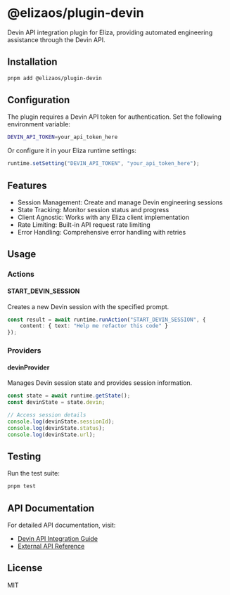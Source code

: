 # @elizaos/plugin-devin

Devin API integration plugin for Eliza, providing automated engineering assistance through the Devin API.

## Installation

```bash
pnpm add @elizaos/plugin-devin
```

## Configuration

The plugin requires a Devin API token for authentication. Set the following environment variable:

```bash
DEVIN_API_TOKEN=your_api_token_here
```

Or configure it in your Eliza runtime settings:

```typescript
runtime.setSetting("DEVIN_API_TOKEN", "your_api_token_here");
```

## Features

- Session Management: Create and manage Devin engineering sessions
- State Tracking: Monitor session status and progress
- Client Agnostic: Works with any Eliza client implementation
- Rate Limiting: Built-in API request rate limiting
- Error Handling: Comprehensive error handling with retries

## Usage

### Actions

#### START_DEVIN_SESSION

Creates a new Devin session with the specified prompt.

```typescript
const result = await runtime.runAction("START_DEVIN_SESSION", {
    content: { text: "Help me refactor this code" }
});
```

### Providers

#### devinProvider

Manages Devin session state and provides session information.

```typescript
const state = await runtime.getState();
const devinState = state.devin;

// Access session details
console.log(devinState.sessionId);
console.log(devinState.status);
console.log(devinState.url);
```

## Testing

Run the test suite:

```bash
pnpm test
```

## API Documentation

For detailed API documentation, visit:
- [Devin API Integration Guide](https://docs.devin.ai/tutorials/api-integration)
- [External API Reference](https://docs.devin.ai/external-api/)

## License

MIT
